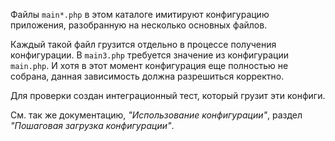 Файлы `main*.php` в этом каталоге имитируют конфигурацию приложения, разобранную на несколько основных файлов.

Каждый такой файл грузится отдельно в процессе получения конфигурации. В `main3.php` требуется значение из конфигурации `main.php`. И хотя в этот момент конфигурация еще полностью не собрана, данная зависимость должна разрешиться корректно.

Для проверки создан интеграционный тест, который грузит эти конфиги.

См. так же документацию, *"Использование конфигурации"*, раздел *"Пошаговая загрузка конфигурации"*.
